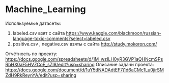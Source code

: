 # Machine_Learning

Используемые датасеты:
1. labeled.csv взят с сайта https://www.kaggle.com/blackmoon/russian-language-toxic-comments?select=labeled.csv
2. positive.csv , negative.csv взяты с сайта http://study.mokoron.com/ 

Отчётность по проекту: https://docs.google.com/spreadsheets/d/1M_wzILH0yR3GVP1aQHNcmSPsRbHX0aF5HVZCoE_sZI8/edit?usp=sharing
Описание задачи проекта: https://docs.google.com/document/d/1uY5tINADAdtEF7j1d6aCMc1Lu0jirSMZdH9RkReynYA/edit?usp=sharing
